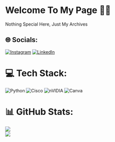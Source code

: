 # Welcome To My Page 👋🏿
Nothing Special Here, Just My Archives


## 🌐 Socials:
[![Instagram](https://img.shields.io/badge/Instagram-%23E4405F.svg?logo=Instagram&logoColor=white)](https://instagram.com/er.a.je.a) [![LinkedIn](https://img.shields.io/badge/LinkedIn-%230077B5.svg?logo=linkedin&logoColor=white)](https://linkedin.com/in/raja-ubaid-fawwaz) 

# 💻 Tech Stack:
![Python](https://img.shields.io/badge/python-3670A0?style=flat-square&logo=python&logoColor=ffdd54) ![Cisco](https://img.shields.io/badge/cisco-%23049fd9.svg?style=flat-square&logo=cisco&logoColor=black) ![nVIDIA](https://img.shields.io/badge/nVIDIA-%2376B900.svg?style=flat-square&logo=nVIDIA&logoColor=white) ![Canva](https://img.shields.io/badge/Canva-%2300C4CC.svg?style=flat-square&logo=Canva&logoColor=white)
# 📊 GitHub Stats:
![](https://nirzak-streak-stats.vercel.app/?user=newbieganas&theme=github_dark&hide_border=false)<br/>
![](https://github-readme-stats.vercel.app/api/top-langs/?username=newbieganas&theme=github_dark&hide_border=false&include_all_commits=false&count_private=false&layout=compact)
